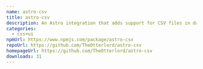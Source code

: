 ```yaml
---
name: astro-csv
title: astro-csv
description: An Astro integration that adds support for CSV files in data collections
categories:
  - css+ui
npmUrl: https://www.npmjs.com/package/astro-csv
repoUrl: https://github.com/TheOtterlord/astro-csv
homepageUrl: https://github.com/TheOtterlord/astro-csv
downloads: 31
---
```

